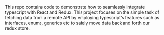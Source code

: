 This repo contains code to demonstrate how to seamlessly integrate typescript with React and Redux. This project focuses on the simple task of fetching data from a remote API by employing typescript's features such as interfaces, enums, generics etc to safely move data back and forth our redux store.
